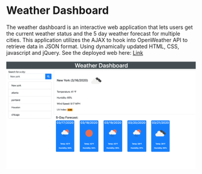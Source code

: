 # Weather Dashboard

The weather dashboard is an interactive web application that lets users get the current weather status and the 5 day weather forecast for multiple cities. This application utilizes the AJAX to hook into OpenWeather API to retrieve data in JSON format. Using dynamically updated HTML, CSS, javascript and jQuery. See the deployed web here: <a href="https://bikramshankhar.github.io/Weather-Dashborad/">Link</a>

<img src="screenshot.png"> 